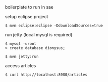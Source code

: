 boilerplate to run in sae

setup eclipse project

	$ mvn eclipse:eclipse -DdownloadSources=true
	
run jetty (local mysql is required)

	$ mysql -uroot
	> create database dionysus;

	$ mvn jetty:run

access articles

	$ curl http://localhost:8080/articles